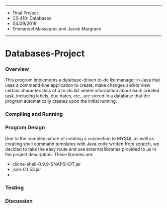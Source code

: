 ****************
* Final Project
* CS 410: Databases
* 04/29/2018
* Emmanuel Massaquoi and Jacob Margrave
**************** 

# Databases-Project

### Overview
This program implements a database-driven to-do list manager in Java that uses a command-line application to create, make changes and/or view certain characteristics of a to-do list where information about each created task, including labels, due dates, etc., are stored in a database that the program automatically creates upon the initial running.  

### Compiling and Running

### Program Design
Due to the complex nature of creating a connection to MYSQL as well as creating shell command templates with Java code written from scratch, we decided to take the easy route and use external libraries provided to us in the project description. These libraries are:
* cliche-shell-0.9.9-SNAPSHOT.jar
* jsch-0.1.53.jar
*

### Testing

### Discussion

